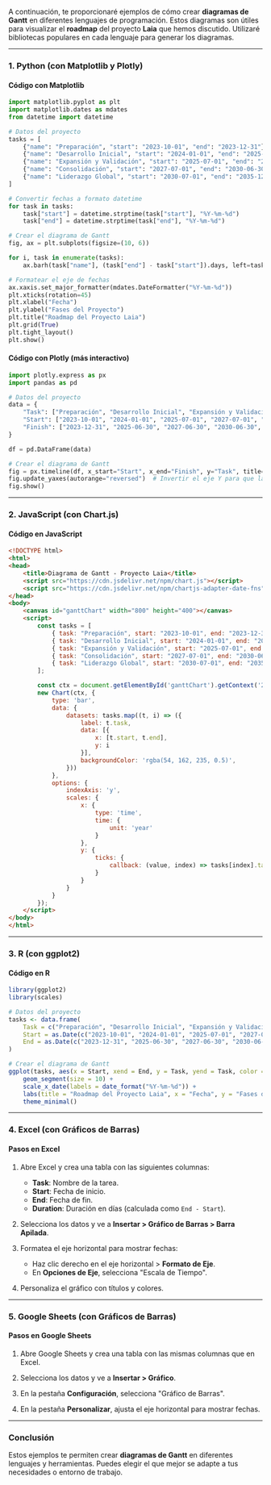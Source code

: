 A continuación, te proporcionaré ejemplos de cómo crear **diagramas de Gantt** en diferentes lenguajes de programación. Estos diagramas son útiles para visualizar el **roadmap** del proyecto **Laia** que hemos discutido. Utilizaré bibliotecas populares en cada lenguaje para generar los diagramas.

---

### **1. Python (con Matplotlib y Plotly)**

#### **Código con Matplotlib**
```python
import matplotlib.pyplot as plt
import matplotlib.dates as mdates
from datetime import datetime

# Datos del proyecto
tasks = [
    {"name": "Preparación", "start": "2023-10-01", "end": "2023-12-31"},
    {"name": "Desarrollo Inicial", "start": "2024-01-01", "end": "2025-06-30"},
    {"name": "Expansión y Validación", "start": "2025-07-01", "end": "2027-06-30"},
    {"name": "Consolidación", "start": "2027-07-01", "end": "2030-06-30"},
    {"name": "Liderazgo Global", "start": "2030-07-01", "end": "2035-12-31"},
]

# Convertir fechas a formato datetime
for task in tasks:
    task["start"] = datetime.strptime(task["start"], "%Y-%m-%d")
    task["end"] = datetime.strptime(task["end"], "%Y-%m-%d")

# Crear el diagrama de Gantt
fig, ax = plt.subplots(figsize=(10, 6))

for i, task in enumerate(tasks):
    ax.barh(task["name"], (task["end"] - task["start"]).days, left=task["start"], color="skyblue")

# Formatear el eje de fechas
ax.xaxis.set_major_formatter(mdates.DateFormatter("%Y-%m-%d"))
plt.xticks(rotation=45)
plt.xlabel("Fecha")
plt.ylabel("Fases del Proyecto")
plt.title("Roadmap del Proyecto Laia")
plt.grid(True)
plt.tight_layout()
plt.show()
```

#### **Código con Plotly (más interactivo)**
```python
import plotly.express as px
import pandas as pd

# Datos del proyecto
data = {
    "Task": ["Preparación", "Desarrollo Inicial", "Expansión y Validación", "Consolidación", "Liderazgo Global"],
    "Start": ["2023-10-01", "2024-01-01", "2025-07-01", "2027-07-01", "2030-07-01"],
    "Finish": ["2023-12-31", "2025-06-30", "2027-06-30", "2030-06-30", "2035-12-31"],
}

df = pd.DataFrame(data)

# Crear el diagrama de Gantt
fig = px.timeline(df, x_start="Start", x_end="Finish", y="Task", title="Roadmap del Proyecto Laia")
fig.update_yaxes(autorange="reversed")  # Invertir el eje Y para que la primera tarea esté arriba
fig.show()
```

---

### **2. JavaScript (con Chart.js)**

#### **Código en JavaScript**
```html
<!DOCTYPE html>
<html>
<head>
    <title>Diagrama de Gantt - Proyecto Laia</title>
    <script src="https://cdn.jsdelivr.net/npm/chart.js"></script>
    <script src="https://cdn.jsdelivr.net/npm/chartjs-adapter-date-fns"></script>
</head>
<body>
    <canvas id="ganttChart" width="800" height="400"></canvas>
    <script>
        const tasks = [
            { task: "Preparación", start: "2023-10-01", end: "2023-12-31" },
            { task: "Desarrollo Inicial", start: "2024-01-01", end: "2025-06-30" },
            { task: "Expansión y Validación", start: "2025-07-01", end: "2027-06-30" },
            { task: "Consolidación", start: "2027-07-01", end: "2030-06-30" },
            { task: "Liderazgo Global", start: "2030-07-01", end: "2035-12-31" },
        ];

        const ctx = document.getElementById('ganttChart').getContext('2d');
        new Chart(ctx, {
            type: 'bar',
            data: {
                datasets: tasks.map((t, i) => ({
                    label: t.task,
                    data: [{
                        x: [t.start, t.end],
                        y: i
                    }],
                    backgroundColor: 'rgba(54, 162, 235, 0.5)',
                }))
            },
            options: {
                indexAxis: 'y',
                scales: {
                    x: {
                        type: 'time',
                        time: {
                            unit: 'year'
                        }
                    },
                    y: {
                        ticks: {
                            callback: (value, index) => tasks[index].task
                        }
                    }
                }
            }
        });
    </script>
</body>
</html>
```

---

### **3. R (con ggplot2)**

#### **Código en R**
```R
library(ggplot2)
library(scales)

# Datos del proyecto
tasks <- data.frame(
    Task = c("Preparación", "Desarrollo Inicial", "Expansión y Validación", "Consolidación", "Liderazgo Global"),
    Start = as.Date(c("2023-10-01", "2024-01-01", "2025-07-01", "2027-07-01", "2030-07-01")),
    End = as.Date(c("2023-12-31", "2025-06-30", "2027-06-30", "2030-06-30", "2035-12-31"))
)

# Crear el diagrama de Gantt
ggplot(tasks, aes(x = Start, xend = End, y = Task, yend = Task, color = Task)) +
    geom_segment(size = 10) +
    scale_x_date(labels = date_format("%Y-%m-%d")) +
    labs(title = "Roadmap del Proyecto Laia", x = "Fecha", y = "Fases del Proyecto") +
    theme_minimal()
```

---

### **4. Excel (con Gráficos de Barras)**

#### **Pasos en Excel**
1. Abre Excel y crea una tabla con las siguientes columnas:
   - **Task**: Nombre de la tarea.
   - **Start**: Fecha de inicio.
   - **End**: Fecha de fin.
   - **Duration**: Duración en días (calculada como `End - Start`).

2. Selecciona los datos y ve a **Insertar > Gráfico de Barras > Barra Apilada**.

3. Formatea el eje horizontal para mostrar fechas:
   - Haz clic derecho en el eje horizontal > **Formato de Eje**.
   - En **Opciones de Eje**, selecciona "Escala de Tiempo".

4. Personaliza el gráfico con títulos y colores.

---

### **5. Google Sheets (con Gráficos de Barras)**

#### **Pasos en Google Sheets**
1. Abre Google Sheets y crea una tabla con las mismas columnas que en Excel.

2. Selecciona los datos y ve a **Insertar > Gráfico**.

3. En la pestaña **Configuración**, selecciona "Gráfico de Barras".

4. En la pestaña **Personalizar**, ajusta el eje horizontal para mostrar fechas.

---

### **Conclusión**

Estos ejemplos te permiten crear **diagramas de Gantt** en diferentes lenguajes y herramientas. Puedes elegir el que mejor se adapte a tus necesidades o entorno de trabajo.
